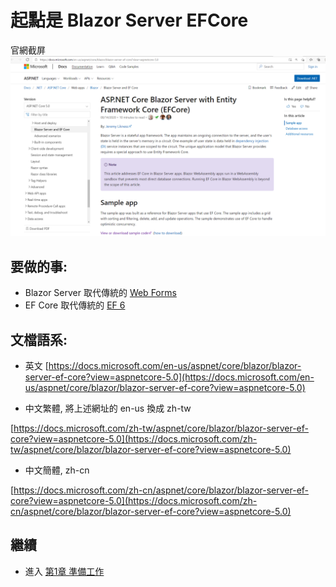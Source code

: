 # 起點是 Blazor Server EFCore
官網截屏
![img/1.PNG](Chapter01/img/2021-02-08/1.PNG "Blazor Server EF Core ")

## 要做的事:
- Blazor Server 取代傳統的 [Web Forms](https://docs.microsoft.com/en-us/aspnet/web-forms/)
- EF Core 取代傳統的 [EF 6](https://docs.microsoft.com/en-us/ef/ef6/get-started)

## 文檔語系:
- 英文 
[https://docs.microsoft.com/en-us/aspnet/core/blazor/blazor-server-ef-core?view=aspnetcore-5.0](https://docs.microsoft.com/en-us/aspnet/core/blazor/blazor-server-ef-core?view=aspnetcore-5.0)

- 中文繁體, 將上述網址的 en-us 換成 zh-tw

[https://docs.microsoft.com/zh-tw/aspnet/core/blazor/blazor-server-ef-core?view=aspnetcore-5.0](https://docs.microsoft.com/zh-tw/aspnet/core/blazor/blazor-server-ef-core?view=aspnetcore-5.0)

- 中文簡體, zh-cn

[https://docs.microsoft.com/zh-cn/aspnet/core/blazor/blazor-server-ef-core?view=aspnetcore-5.0](https://docs.microsoft.com/zh-cn/aspnet/core/blazor/blazor-server-ef-core?view=aspnetcore-5.0)



## 繼續
- 進入 [第1章 準備工作](Chapter01)